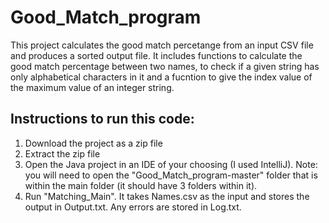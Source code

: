 # Good_Match_program
This project calculates the good match percetange from an input CSV file and produces a sorted output file. It includes functions to calculate the good match percentage between two names, to check if a given string has only alphabetical characters in it and a fucntion to give the index value of the maximum value of an integer string.

## Instructions to run this code:
1. Download the project as a zip file
2. Extract the zip file
3. Open the Java project in an IDE of your choosing (I used IntelliJ). Note: you will need to open the "Good_Match_program-master" folder that is within the main folder (it should have 3 folders within it).
4. Run "Matching_Main". It takes Names.csv as the input and stores the output in Output.txt. Any errors are stored in Log.txt.
